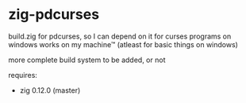 # zig-pdcurses
build.zig for pdcurses, so I can depend on it for curses programs on windows
works on my machine™ (atleast for basic things on windows)

more complete build system to be added, or not

requires:
 - zig 0.12.0 (master)

